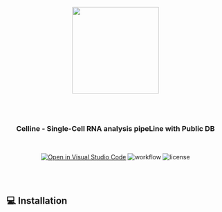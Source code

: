 <br/><br/>

<div align="center">
  <img src="https://user-images.githubusercontent.com/104006202/219851803-967b3ef8-c6f9-447b-8ba4-4771e1989513.jpg" width="200px" >

<br/><br/>

### Celline - Single-<strong>Cell</strong> RNA analysis pipe<strong>Line</strong> with Public DB

<br/>

[![Open in Visual Studio Code](https://img.shields.io/static/v1?logo=visualstudiocode&label=&message=Open%20in%20Visual%20Studio%20Code&labelColor=2c2c32&color=007acc&logoColor=007acc)](https://open.vscode.dev/c/celline)
![workflow](https://img.shields.io/github/actions/workflow/status/SingleCellRepo/celline/unit-tests.yml)
![license](https://img.shields.io/github/license/SingleCellRepo/celline)

</div>
<br/><br/>

## 💻 Installation
